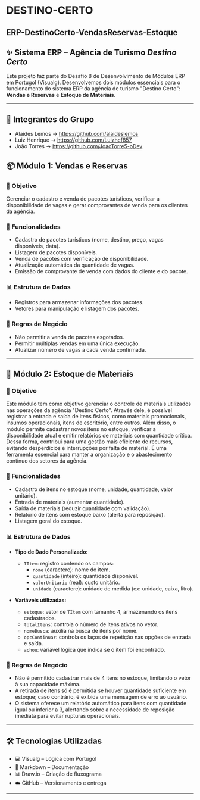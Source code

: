 # DESTINO-CERTO
## ERP-DestinoCerto-VendasReservas-Estoque

## ✨ Sistema ERP – Agência de Turismo *Destino Certo*

Este projeto faz parte do Desafio 8 de Desenvolvimento de Módulos ERP em Portugol (Visualg). Desenvolvemos dois módulos essenciais para o funcionamento do sistema ERP da agência de turismo "Destino Certo": **Vendas e Reservas** e **Estoque de Materiais**.

---
## 🤝 Integrantes do Grupo

- Alaides Lemos  -> https://github.com/alaideslemos
- Luiz Henrique  -> https://github.com/Luizhcf857
- João Torres -> https://github.com/JoaoTorre5-oDev

## 📦 Módulo 1: Vendas e Reservas

### 🎯 Objetivo
Gerenciar o cadastro e venda de pacotes turísticos, verificar a disponibilidade de vagas e gerar comprovantes de venda para os clientes da agência.

### 🧾 Funcionalidades
- Cadastro de pacotes turísticos (nome, destino, preço, vagas disponíveis, data).
- Listagem de pacotes disponíveis.
- Venda de pacotes com verificação de disponibilidade.
- Atualização automática da quantidade de vagas.
- Emissão de comprovante de venda com dados do cliente e do pacote.

### 📊 Estrutura de Dados
- Registros para armazenar informações dos pacotes.
- Vetores para manipulação e listagem dos pacotes.

### 🧠 Regras de Negócio
- Não permitir a venda de pacotes esgotados.
- Permitir múltiplas vendas em uma única execução.
- Atualizar número de vagas a cada venda confirmada.

---

## 🏪 Módulo 2: Estoque de Materiais

### 🎯 Objetivo  
Este módulo tem como objetivo gerenciar o controle de materiais utilizados nas operações da agência "Destino Certo". Através dele, é possível registrar a entrada e saída de itens físicos, como materiais promocionais, insumos operacionais, itens de escritório, entre outros. Além disso, o módulo permite cadastrar novos itens no estoque, verificar a disponibilidade atual e emitir relatórios de materiais com quantidade crítica. Dessa forma, contribui para uma gestão mais eficiente de recursos, evitando desperdícios e interrupções por falta de material. É uma ferramenta essencial para manter a organização e o abastecimento contínuo dos setores da agência.

### 🧾 Funcionalidades
- Cadastro de itens no estoque (nome, unidade, quantidade, valor unitário).
- Entrada de materiais (aumentar quantidade).
- Saída de materiais (reduzir quantidade com validação).
- Relatório de itens com estoque baixo (alerta para reposição).
- Listagem geral do estoque.

### 📊 Estrutura de Dados
- **Tipo de Dado Personalizado:**
  - `TItem`: registro contendo os campos:
    - `nome` (caractere): nome do item.
    - `quantidade` (inteiro): quantidade disponível.
    - `valorUnitario` (real): custo unitário.
    - `unidade` (caractere): unidade de medida (ex: unidade, caixa, litro).

- **Variáveis utilizadas:**
  - `estoque`: vetor de `TItem` com tamanho 4, armazenando os itens cadastrados.
  - `totalItens`: controla o número de itens ativos no vetor.
  - `nomeBusca`: auxilia na busca de itens por nome.
  - `opcContinuar`: controla os laços de repetição nas opções de entrada e saída.
  - `achou`: variável lógica que indica se o item foi encontrado.

### 🧠 Regras de Negócio
- Não é permitido cadastrar mais de 4 itens no estoque, limitando o vetor à sua capacidade máxima.  
- A retirada de itens só é permitida se houver quantidade suficiente em estoque; caso contrário, é exibida uma mensagem de erro ao usuário.  
- O sistema oferece um relatório automático para itens com quantidade igual ou inferior a 3, alertando sobre a necessidade de reposição imediata para evitar rupturas operacionais.

---

## 🛠️ Tecnologias Utilizadas
- 💻 Visualg – Lógica com Portugol
- 📘 Markdown – Documentação
- 📊 Draw.io – Criação de fluxograma
- ☁️ GitHub – Versionamento e entrega

---


